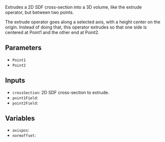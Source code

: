 Extrudes a 2D SDF cross-section into a 3D volume, like the extrude operator, but between two points.

The extrude operator goes along a selected axis, with a height center on the origin. Instead of doing that, this operator extrudes so that one side is centered at Point1 and the other end at Point2.

## Parameters

* `Point1`
* `Point2`

## Inputs

* `crossSection`: 2D SDF cross-section to extrude.
* `point1Field`: 
* `point2Field`: 

## Variables

* `axispos`: 
* `normoffset`: 